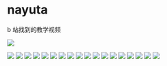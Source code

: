 # nayuta

b 站找到的教学视频

[![](https://i.loli.net/2018/11/21/5bf510226970a.png)](https://www.bilibili.com/video/av22619703/)

![](1.jpg)
![](2.jpg)
![](3.jpg)
![](4.jpg)
![](5.jpg)
![](6.jpg)
![](7.jpg)
![](8.jpg)
![](9.jpg)
![](10.jpg)
![](11.jpg)
![](12.jpg)
![](13.jpg)
![](14.jpg)
![](15.jpg)
![](16.jpg)
![](17.jpg)
![](18.jpg)

